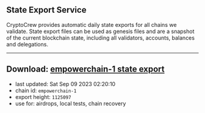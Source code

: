 ## State Export Service
CryptoCrew provides automatic daily state exports for all chains we validate. State export files can be used as genesis files and are a snapshot of the current blockchain state, including all validators, accounts, balances and delegations.

---
**Download: [empowerchain-1 state export](https://dl.ccvalidators.com/SERVICE/empowerchain/empowerchain-1_export_1125097.json)**
---

- last updated: Sat Sep 09 2023 02:20:10
- chain id: `empowerchain-1`
- export height: `1125097`
- use for: airdrops, local tests, chain recovery
